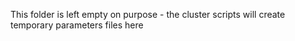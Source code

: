 This folder is left empty on purpose - the cluster scripts will create temporary parameters files here
